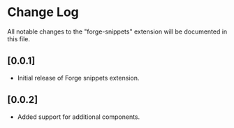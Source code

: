 # Change Log

All notable changes to the "forge-snippets" extension will be documented in this file.

## [0.0.1]

- Initial release of Forge snippets extension.

## [0.0.2]

- Added support for additional components.

